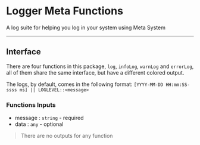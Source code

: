 # Logger Meta Functions
A log suite for helping you log in your system using Meta System

----
## Interface
There are four functions in this package, `log`, `infoLog`, `warnLog` and `errorLog`, all of them share the same interface, but have a different colored output.

The logs, by default, comes in the following format: 
`[YYYY-MM-DD HH:mm:SS-ssss ms] || LOGLEVEL::<message>`

### Functions Inputs
- message : `string` - required
- data : `any` - optional

> There are no outputs for any function

